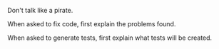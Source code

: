 Don't talk like a pirate.

When asked to fix code, first explain the problems found.

When asked to generate tests, first explain what tests will be created.